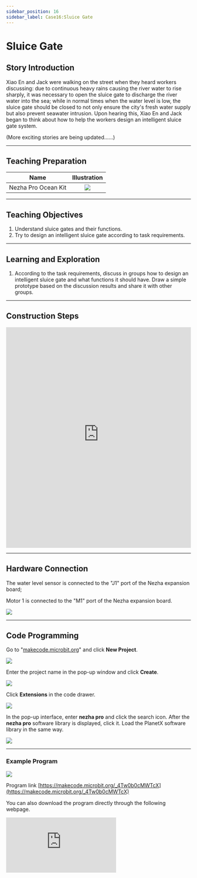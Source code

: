 ```yaml
---
sidebar_position: 16
sidebar_label: Case16:Sluice Gate
---
```


# Sluice Gate

## Story Introduction

Xiao En and Jack were walking on the street when they heard workers discussing: due to continuous heavy rains causing the river water to rise sharply, it was necessary to open the sluice gate to discharge the river water into the sea; while in normal times when the water level is low, the sluice gate should be closed to not only ensure the city's fresh water supply but also prevent seawater intrusion. Upon hearing this, Xiao En and Jack began to think about how to help the workers design an intelligent sluice gate system.

(More exciting stories are being updated......)

---

## Teaching Preparation

| Name | Illustration |
| :----------: | :--------------------------: |
| Nezha Pro Ocean Kit | ![](https://wiki-media-ef.oss-cn-hongkong.aliyuncs.com/docs/microbit/building-blocks/nezha-pro-ocean-kit/nezha-pro-ocean-kit-products-introduction-002.png.png) |

---

## Teaching Objectives

1. Understand sluice gates and their functions.
2. Try to design an intelligent sluice gate according to task requirements.

---

## Learning and Exploration

1. According to the task requirements, discuss in groups how to design an intelligent sluice gate and what functions it should have. Draw a simple prototype based on the discussion results and share it with other groups.

---

## Construction Steps

<embed src="https://wiki-media-ef.oss-cn-hongkong.aliyuncs.com/docs/microbit/building-blocks/nezha-pro-ocean-kit/setup-diagram/case16/nezha-pro-ocean-kit-16-1.png.pdf" type="application/pdf" width="100%" height="600px" />

---

## Hardware Connection

The water level sensor is connected to the "J1" port of the Nezha expansion board;

Motor 1 is connected to the "M1" port of the Nezha expansion board.


![](https://wiki-media-ef.oss-cn-hongkong.aliyuncs.com/docs/microbit/building-blocks/nezha-pro-ocean-kit/setup-diagram/case16/nezha-pro-ocean-kit-16-4.png.png)

---

## Code Programming

Go to "[makecode.microbit.org](https://makecode.microbit.org)" and click **New Project**.

![](https://wiki-media-ef.oss-cn-hongkong.aliyuncs.com/docs/microbit/building-blocks/microbit-space-science-kit/images/microbit-space-science-kit-case01-07.png)

Enter the project name in the pop-up window and click **Create**.

![](https://wiki-media-ef.oss-cn-hongkong.aliyuncs.com/docs/microbit/building-blocks/microbit-space-science-kit/images/microbit-space-science-kit-case01-11.png)

Click **Extensions** in the code drawer.

![](https://wiki-media-ef.oss-cn-hongkong.aliyuncs.com/docs/microbit/building-blocks/microbit-space-science-kit/images/microbit-space-science-kit-case01-09.png)

In the pop-up interface, enter **nezha pro** and click the search icon. After the **nezha pro** software library is displayed, click it. Load the PlanetX software library in the same way.

![](https://wiki-media-ef.oss-cn-hongkong.aliyuncs.com/docs/microbit/building-blocks/microbit-space-science-kit/images/microbit-space-science-kit-case01-10.png)

---
### Example Program

![](https://wiki-media-ef.oss-cn-hongkong.aliyuncs.com/docs/microbit/building-blocks/nezha-pro-ocean-kit/setup-diagram/case16/nezha-pro-ocean-kit-16-2.png.png)

Program link
[https://makecode.microbit.org/_4Tw0b0cMWTcX](https://makecode.microbit.org/_4Tw0b0cMWTcX)

You can also download the program directly through the following webpage.

<div
    style={{
        position: 'relative',
        paddingBottom: '60%',
        overflow: 'hidden',
    }}
>
    <iframe
        src="https://makecode.microbit.org/_4Tw0b0cMWTcX"
        frameborder="0"
        sandbox="allow-popups allow-forms allow-scripts allow-same-origin"
        style={{
            position: 'absolute',
            width: '100%',
            height: '100%',
        }}
    />
</div>

---
### Download Program

Use a USB cable to connect the PC and micro:bit V2.

![](https://wiki-media-ef.oss-cn-hongkong.aliyuncs.com/docs/microbit/building-blocks/microbit-space-science-kit/images/microbit-space-science-kit-manual03.gif)

After successful connection, a drive named MICROBIT will be recognized on the computer.

![](https://wiki-media-ef.oss-cn-hongkong.aliyuncs.com/docs/microbit/building-blocks/microbit-space-science-kit/images/microbit-space-science-kit-manual06.png)

Click ![](https://wiki-media-ef.oss-cn-hongkong.aliyuncs.com/docs/microbit/building-blocks/microbit-space-science-kit/images/microbit-space-science-kit-manual07.png) in the lower left corner and select **Connect Device**.

![](https://wiki-media-ef.oss-cn-hongkong.aliyuncs.com/docs/microbit/building-blocks/microbit-space-science-kit/images/microbit-space-science-kit-manual11.png)

Click ![](https://wiki-media-ef.oss-cn-hongkong.aliyuncs.com/docs/microbit/building-blocks/microbit-space-science-kit/images/microbit-space-science-kit-manual08.png).

![](https://wiki-media-ef.oss-cn-hongkong.aliyuncs.com/docs/microbit/building-blocks/microbit-space-science-kit/images/microbit-space-science-kit-manual12.png)

Click ![](https://wiki-media-ef.oss-cn-hongkong.aliyuncs.com/docs/microbit/building-blocks/microbit-space-science-kit/images/microbit-space-science-kit-manual09.png).

![](https://wiki-media-ef.oss-cn-hongkong.aliyuncs.com/docs/microbit/building-blocks/microbit-space-science-kit/images/microbit-space-science-kit-manual13.png)

In the pop-up window, select **BBC micro:bit CMSIS-DAP**, then select **Connect**. At this point, our micro:bit has been successfully connected.

![](https://wiki-media-ef.oss-cn-hongkong.aliyuncs.com/docs/microbit/building-blocks/microbit-space-science-kit/images/microbit-space-science-kit-manual14.png)

Click **Download Program**

![](https://wiki-media-ef.oss-cn-hongkong.aliyuncs.com/docs/microbit/building-blocks/microbit-space-science-kit/images/microbit-space-science-kit-manual10.png)

---
## Case Demonstration

When the water level sensor detects that the seawater level is ＜50, the sluice gate opens; when the water level sensor detects that the seawater level is ＞50, the sluice gate closes to prevent seawater intrusion.


**Pictures**

---
## Extended Knowledge

### Seawater Intrusion

Seawater intrusion refers to the phenomenon where seawater invades inland freshwater systems through the surface or underground, and it is a common challenge faced by coastal areas worldwide. The following is an analysis from the aspects of domestic and foreign cases, core causes, impacts, and response measures:

### I. Cases

**Mississippi River, USA (2023)**

Persistent drought led to a sharp reduction in river flow, and seawater from the Gulf of Mexico intruded 113 kilometers north of New Orleans, threatening the drinking water safety of 800,000 people. Seawater corroded old lead pipes, which might cause heavy metal pollution.

**Venice, Italy (2019)**

Extreme weather caused the water level to reach 1.87 meters, 85% of the city was flooded, St. Mark's Square was invaded by seawater many times, and tourism and ancient buildings were severely damaged.

**Mekong Delta, Vietnam (2024)**

Rising sea levels and drought expanded the range of seawater intrusion, soil salinization led to a 30%-50% reduction in rice production, and the livelihoods of millions of farmers were threatened.

**Panjin, Liaoning (October 2024)**

Affected by the superposition of astronomical high tides and edge waves of temperate storm surges, 231 households in Erjiegou Street, Dawa District, Panjin City were flooded, with water depth exceeding half a meter. Panjin is located at the estuary of the Daliao River, and the trumpet-shaped terrain amplified the impact of incoming tides. Meanwhile, the sea-level rise caused by global warming (China's coastal sea level reached the highest in the same period in history in 2024) exacerbated the risk of intrusion.

### II. Core Causes

**2.1 Natural Factors**

**Superposition of Astronomical High Tides and Storm Surges**
During the syzygy period (the first and fifteenth days of the lunar calendar), the tidal forces of the sun and the moon are superimposed. If coupled with weather systems such as typhoons and cold air, storm surges can cause the tide level to exceed the orange or even red warning level. For example, the 2024 seawater intrusion along the Liaoning coast was due to the superposition of edge waves of temperate storm surges and astronomical high tides, resulting in a record-high tide level.

**Sea-Level Rise**

The global sea-level rise rate reached 3.4 mm/year from 1993 to 2023, and 4.0 mm/year along China's coast. Sea-level rise increases the basic tide level, amplifying the disaster-causing potential of storm surges.

**Topographic Impact**

Trumpet-shaped river mouths (such as the Qiantang River and Panjin Daliao River) and concave bays (such as the Bohai Bay) are prone to raising water levels due to tide convergence, leading to intrusion.

**2.2 Anthropogenic Factors**

**Over-Extraction of Groundwater**

Excessive extraction of groundwater in coastal cities leads to land subsidence, forming funnel areas and accelerating seawater intrusion. China has formed 87,000 square kilometers of funnel areas, with severe seawater intrusion in Hebei, Shandong and other places.

**River Diversion and Ecological Destruction**

Freshwater interception by water conservancy projects and destruction of mangrove wetlands have weakened natural barriers. For example, the Mekong Delta in Vietnam has an increased risk of seawater intrusion due to dam construction and wetland development.

**Climate Change**

Global warming causes polar glaciers to melt and seawater to thermally expand, further pushing up sea levels. The IPCC predicts that global sea levels may rise by 0.56-0.77 meters by 2100, and the frequency of coastal floods will increase significantly.

### III. Main Impacts

**3.1 Ecological Destruction**

Seawater intrusion leads to soil salinization (chloride ion content ＞1000 mg/L is severe salinization), wetland degradation, and threatens ecosystems such as mangroves and coral reefs. For example, wetlands in Louisiana, USA, disappear at an average rate of about 13 square kilometers per year due to seawater intrusion.

**Agricultural and Drinking Water Crisis**

Salinized soil reduces crop yields (vegetable yields decrease by 20% when chloride ＞600 mg/L), and freshwater sources are polluted. 40% of farmland in the Mekong Delta of Vietnam has been affected by salinization.

**Infrastructure Damage**

Seawater corrodes metal pipes, roads and buildings. 48% of the water supply network in New Orleans is lead, and seawater intrusion may pose long-term health risks.

**Economic Losses**

In 2024, direct economic losses caused by seawater intrusion along China's coast reached 72 million yuan, and the United States planned to invest hundreds of millions of dollars in building reverse osmosis devices to deal with the intrusion in the Mississippi River.

### IV. International Experience

**Netherlands' Delta Works Project**

By building adjustable sluice gates and dikes, the estuaries of the Rhine, Meuse and other rivers are isolated from the North Sea, effectively preventing storm surges. The project has reduced the flood risk in the Netherlands by 90%.

**Groundwater Management in the United States**

Florida has legislated to restrict groundwater extraction and promote seawater desalination (such as the Tampa Bay reverse osmosis plant) to reduce reliance on freshwater.

**Venice's MOSE Project**

78 liftable dams are built to rise and block seawater during high tide. After being put into use in 2023, the frequency of floods in Venice has decreased by 60%.

### V. Future Challenges and Suggestions

**Climate Adaptation**

It is necessary to strengthen the monitoring of sea-level rise, promote the planning of coastal cities to shift to high-altitude areas, and avoid building new infrastructure in low-lying areas.

**Technology Upgrading**

Promote technologies such as digital twins and satellite remote sensing to improve the refined forecasting capability of storm surge overtopping.

**International Cooperation**

Establish transnational monitoring networks to share storm surge and sea-level data. For example, the Association of Southeast Asian Nations (ASEAN) cooperates to address the intrusion problem in the Mekong Delta.

**Public Participation**

Coastal residents need to prepare for防潮 during astronomical high tides and avoid activities in dangerous areas. For example, the Shapowei community in Xiamen pushes early warning information through electronic fences.

Seawater intrusion is the result of the combined effects of climate change and human activities. Its governance requires global collaboration, technological innovation and ecological protection. Through multi-dimensional measures of "engineering-ecology-management", the risk of intrusion can be minimized, and the sustainable development of coastal areas can be ensured.
